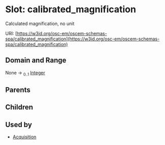 
# Slot: calibrated_magnification

Calculated magnification, no unit

URI: [https://w3id.org/osc-em/oscem-schemas-spa/calibrated_magnification](https://w3id.org/osc-em/oscem-schemas-spa/calibrated_magnification)


## Domain and Range

None &#8594;  <sub>0..1</sub> [Integer](types/Integer.md)

## Parents


## Children


## Used by

 * [Acquisition](Acquisition.md)
